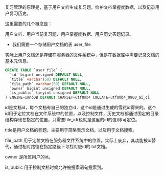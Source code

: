 复习管理的原理是，基于用户文档生成复习题，维护文档掌握度数据，以及记录用户复习历史。

这里需要的几个概念是：

用户文档、用户当前复习题、用户掌握度数据、用户历史答题记录。

- 我们需要一个存储用户文档的表 user_file

实际上用户文档还是存储在服务器的文件系统中，但是在数据库中需要记录文档的基本元信息。

```sql
CREATE TABLE `user_file` (
  `id` bigint unsigned DEFAULT NULL,
  `title` varchar(50) DEFAULT NULL,
  `file_path` varchar(50) DEFAULT NULL,
  `owner` bigint unsigned DEFAULT NULL,
  `is_public` tinyint unsigned DEFAULT NULL
) ENGINE=InnoDB DEFAULT CHARSET=utf8mb4 COLLATE=utf8mb4_0900_ai_ci
```

id是文档id，每个文档有自己的独立id，这个id是通过生成的雪花id得来的。这个id用于定位文档在文件系统中的位置，以及控制文件，历史文档都通过固定的目录结构存储在指定的位置，只需要file_id(也就是这里的id的值)即可定位。

title是用户文档的标题，主要用于简略表示文档，以及用于文档搜索。

file_path 用于定位文档在服务器文件系统中的位置，实际上废弃，其功能被id替代，通过相对路径在指定路径下寻找对应id的.txt文档。

owner 是所属用户的id。

is_public 用于控制文档时候允许被搜索语句搜索到。